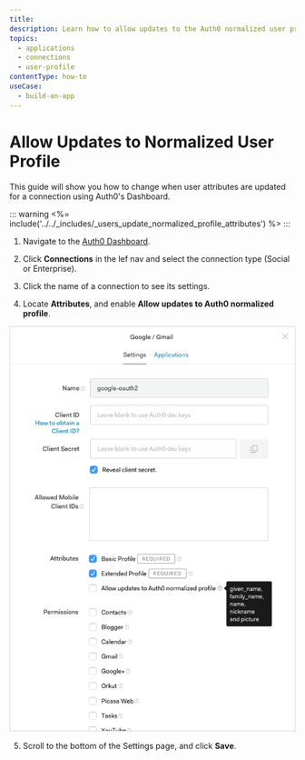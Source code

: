 ```yaml
---
title: 
description: Learn how to allow updates to the Auth0 normalized user profile from a connection using the Auth0 Dashboard.
topics:
  - applications
  - connections
  - user-profile
contentType: how-to
useCase:
  - build-an-app
---
```


# Allow Updates to Normalized User Profile

This guide will show you how to change when user attributes are updated for a connection using Auth0's Dashboard.

::: warning
<%= include('../../_includes/_users_update_normalized_profile_attributes') %>
:::

1. Navigate to the [Auth0 Dashboard](${manage_url}/).

2. Click **Connections** in the lef nav and select the connection type (Social or Enterprise).

3. Click the name of a connection to see its settings.

4. Locate **Attributes**, and enable **Allow updates to Auth0 normalized profile**.

![Allow Updates for Normalized User Profile](/media/articles/connections/allow-update-normalized-user-profile.png)

5. Scroll to the bottom of the Settings page, and click **Save**.
